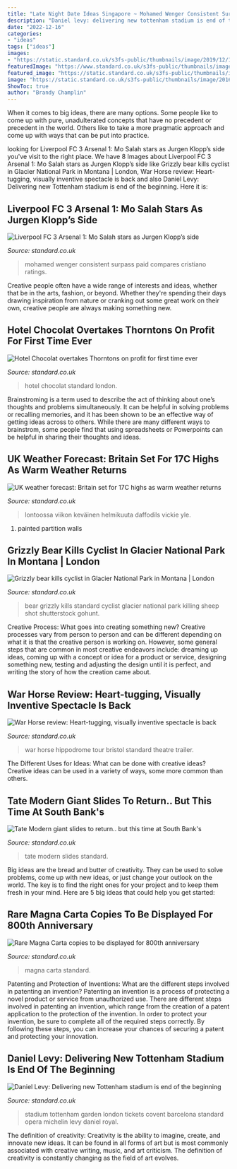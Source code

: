 ```yaml
---
title: "Late Night Date Ideas Singapore ~ Mohamed Wenger Consistent Surpass Paid Compares Cristiano Ratings"
description: "Daniel levy: delivering new tottenham stadium is end of the beginning"
date: "2022-12-16"
categories:
- "ideas"
tags: ["ideas"]
images:
- "https://static.standard.co.uk/s3fs-public/thumbnails/image/2019/12/18/11/tottenhamstadium1812abcd.jpg"
featuredImage: "https://www.standard.co.uk/s3fs-public/thumbnails/image/2015/03/24/12/Hotel-chocolat.jpg"
featured_image: "https://static.standard.co.uk/s3fs-public/thumbnails/image/2018/11/09/11/War-horse-3.jpg"
image: "https://static.standard.co.uk/s3fs-public/thumbnails/image/2016/06/30/08/grizzlybear3006a.jpg"
ShowToc: true
author: "Brandy Champlin"
---
```



When it comes to big ideas, there are many options. Some people like to come up with pure, unadulterated concepts that have no precedent or precedent in the world. Others like to take a more pragmatic approach and come up with ways that can be put into practice. 

	

		
looking for Liverpool FC 3 Arsenal 1: Mo Salah stars as Jurgen Klopp’s side you've visit to the right place. We have 8 Images about Liverpool FC 3 Arsenal 1: Mo Salah stars as Jurgen Klopp’s side like Grizzly bear kills cyclist in Glacier National Park in Montana | London, War Horse review: Heart-tugging, visually inventive spectacle is back and also Daniel Levy: Delivering new Tottenham stadium is end of the beginning. Here it is:
		
    
## Liverpool FC 3 Arsenal 1: Mo Salah Stars As Jurgen Klopp’s Side

<img loading=lazy src="https://static.standard.co.uk/s3fs-public/thumbnails/image/2019/08/24/19/mosalah2408.jpg" onerror="this.onerror=null;this.src='https://tse4.mm.bing.net/th?id=OIP.Lf5tyem2unSQQ-HrXC12pAHaE7&amp;pid=15.1';" alt="Liverpool FC 3 Arsenal 1: Mo Salah stars as Jurgen Klopp’s side">

_Source: standard.co.uk_

>mohamed wenger consistent surpass paid compares cristiano ratings. 

	

Creative people often have a wide range of interests and ideas, whether that be in the arts, fashion, or beyond. Whether they're spending their days drawing inspiration from nature or cranking out some great work on their own, creative people are always making something new.

    
## Hotel Chocolat Overtakes Thorntons On Profit For First Time Ever

<img loading=lazy src="https://www.standard.co.uk/s3fs-public/thumbnails/image/2015/03/24/12/Hotel-chocolat.jpg" onerror="this.onerror=null;this.src='https://tse4.mm.bing.net/th?id=OIP.bykoFJHz1BDaSXOIdXMPwQHaE8&amp;pid=15.1';" alt="Hotel Chocolat overtakes Thorntons on profit for first time ever">

_Source: standard.co.uk_

>hotel chocolat standard london. 

	

Brainstroming is a term used to describe the act of thinking about one’s thoughts and problems simultaneously. It can be helpful in solving problems or recalling memories, and it has been shown to be an effective way of getting ideas across to others. While there are many different ways to brainstrom, some people find that using spreadsheets or Powerpoints can be helpful in sharing their thoughts and ideas.

    
## UK Weather Forecast: Britain Set For 17C Highs As Warm Weather Returns

<img loading=lazy src="https://static.standard.co.uk/s3fs-public/thumbnails/image/2019/02/26/09/warmweatherfeb19v1.jpg" onerror="this.onerror=null;this.src='https://tse3.mm.bing.net/th?id=OIP.aJtm5JqJbhlJd02UnJ76ZgHaE7&amp;pid=15.1';" alt="UK weather forecast: Britain set for 17C highs as warm weather returns">

_Source: standard.co.uk_

>lontoossa viikon keväinen helmikuuta daffodils vickie yle. 

	

1. painted partition walls

    
## Grizzly Bear Kills Cyclist In Glacier National Park In Montana | London

<img loading=lazy src="https://static.standard.co.uk/s3fs-public/thumbnails/image/2016/06/30/08/grizzlybear3006a.jpg" onerror="this.onerror=null;this.src='https://tse1.mm.bing.net/th?id=OIP.pmCSJ1zSUOh4wX7DoscyHgHaE8&amp;pid=15.1';" alt="Grizzly bear kills cyclist in Glacier National Park in Montana | London">

_Source: standard.co.uk_

>bear grizzly kills standard cyclist glacier national park killing sheep shot shutterstock gohunt. 

	

Creative Process: What goes into creating something new?
Creative processes vary from person to person and can be different depending on what it is that the creative person is working on. However, some general steps that are common in most creative endeavors include: dreaming up ideas, coming up with a concept or idea for a product or service, designing something new, testing and adjusting the design until it is perfect, and writing the story of how the creation came about.

    
## War Horse Review: Heart-tugging, Visually Inventive Spectacle Is Back

<img loading=lazy src="https://static.standard.co.uk/s3fs-public/thumbnails/image/2018/11/09/11/War-horse-3.jpg" onerror="this.onerror=null;this.src='https://tse1.mm.bing.net/th?id=OIP.3GZUUoJduVBH8kuV2WlGxgHaE8&amp;pid=15.1';" alt="War Horse review: Heart-tugging, visually inventive spectacle is back">

_Source: standard.co.uk_

>war horse hippodrome tour bristol standard theatre trailer. 

	

The Different Uses for Ideas: What can be done with creative ideas?
Creative ideas can be used in a variety of ways, some more common than others.

    
## Tate Modern Giant Slides To Return.. But This Time At South Bank&#039;s

<img loading=lazy src="https://www.standard.co.uk/s3fs-public/thumbnails/image/2015/03/31/11/pic.jpg" onerror="this.onerror=null;this.src='https://tse2.mm.bing.net/th?id=OIP.-7ki6uelWVsR3mJEltgiaAHaE8&amp;pid=15.1';" alt="Tate Modern giant slides to return.. but this time at South Bank&#039;s">

_Source: standard.co.uk_

>tate modern slides standard. 

	

Big ideas are the bread and butter of creativity. They can be used to solve problems, come up with new ideas, or just change your outlook on the world. The key is to find the right ones for your project and to keep them fresh in your mind. Here are 5 big ideas that could help you get started: 

    
## Rare Magna Carta Copies To Be Displayed For 800th Anniversary

<img loading=lazy src="https://static.standard.co.uk/s3fs-public/thumbnails/image/2014/06/12/10/magnacarter1206a.jpg" onerror="this.onerror=null;this.src='https://tse4.mm.bing.net/th?id=OIP.k1kf6qJoeReOUG7SWlJwSAHaE8&amp;pid=15.1';" alt="Rare Magna Carta copies to be displayed for 800th anniversary">

_Source: standard.co.uk_

>magna carta standard. 

	

Patenting and Protection of Inventions: What are the different steps involved in patenting an invention?
Patenting an invention is a process of protecting a novel product or service from unauthorized use. There are different steps involved in patenting an invention, which range from the creation of a patent application to the protection of the invention. In order to protect your invention, be sure to complete all of the required steps correctly. By following these steps, you can increase your chances of securing a patent and protecting your innovation.

    
## Daniel Levy: Delivering New Tottenham Stadium Is End Of The Beginning

<img loading=lazy src="https://static.standard.co.uk/s3fs-public/thumbnails/image/2019/12/18/11/tottenhamstadium1812abcd.jpg" onerror="this.onerror=null;this.src='https://tse4.mm.bing.net/th?id=OIP.ZAYEQh4Dfo7EB71UcmdFigHaE8&amp;pid=15.1';" alt="Daniel Levy: Delivering new Tottenham stadium is end of the beginning">

_Source: standard.co.uk_

>stadium tottenham garden london tickets covent barcelona standard opera michelin levy daniel royal. 

	

The definition of creativity:
Creativity is the ability to imagine, create, and innovate new ideas. It can be found in all forms of art but is most commonly associated with creative writing, music, and art criticism. The definition of creativity is constantly changing as the field of art evolves.

